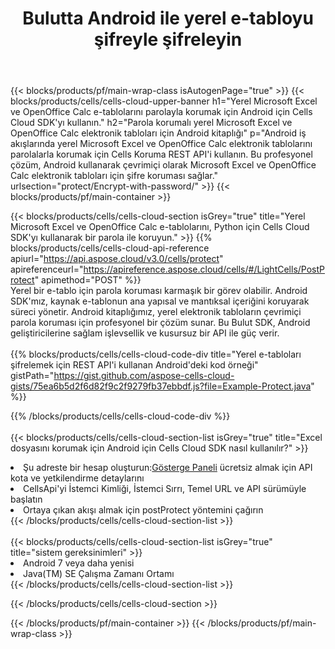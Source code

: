 ﻿---
title:  Bulutta Android ile yerel e-tabloyu şifreyle şifreleyin
description:  Android ile Microsoft Excel ve OpenOffice Calc'ı Korumak için Bulut API'leri ve SDK'lar. Android için Cells Cloud API SDK ile yerel e-tabloları şifreyle şifreleyin.
---
{{< blocks/products/pf/main-wrap-class isAutogenPage="true" >}}
{{< blocks/products/cells/cells-cloud-upper-banner h1="Yerel Microsoft Excel ve OpenOffice Calc e-tablolarını parolayla korumak için Android için Cells Cloud SDK\'yı kullanın." h2="Parola korumalı yerel Microsoft Excel ve OpenOffice Calc elektronik tabloları için Android kitaplığı" p="Android iş akışlarında yerel Microsoft Excel ve OpenOffice Calc elektronik tablolarını parolalarla korumak için Cells Koruma REST API\'i kullanın. Bu profesyonel çözüm, Android kullanarak çevrimiçi olarak Microsoft Excel ve OpenOffice Calc elektronik tabloları için şifre koruması sağlar." urlsection="protect/Encrypt-with-password/" >}}
{{< blocks/products/pf/main-container >}}

{{< blocks/products/cells/cells-cloud-section isGrey="true" title="Yerel Microsoft Excel ve OpenOffice Calc e-tablolarını, Python için Cells Cloud SDK\'yı kullanarak bir parola ile koruyun." >}}
{{% blocks/products/cells/cells-cloud-api-reference apiurl="https://api.aspose.cloud/v3.0/cells/protect" apireferenceurl="https://apireference.aspose.cloud/cells/#/LightCells/PostProtect" apimethod="POST" %}}
<br/>
Yerel bir e-tablo için parola koruması karmaşık bir görev olabilir. Android SDK'mız, kaynak e-tablonun ana yapısal ve mantıksal içeriğini koruyarak süreci yönetir. Android kitaplığımız, yerel elektronik tabloların çevrimiçi parola koruması için profesyonel bir çözüm sunar. Bu Bulut SDK, Android geliştiricilerine sağlam işlevsellik ve kusursuz bir API ile güç verir.
<br/>
<br/>
{{% blocks/products/cells/cells-cloud-code-div title="Yerel e-tabloları şifrelemek için REST API\'i kullanan Android\'deki kod örneği" gistPath="https://gist.github.com/aspose-cells-cloud-gists/75ea6b5d2f6d82f9c2f9279fb37ebbdf.js?file=Example-Protect.java" %}}
  
{{% /blocks/products/cells/cells-cloud-code-div %}}
<br/>
<br/>
{{< blocks/products/cells/cells-cloud-section-list isGrey="true" title="Excel dosyasını korumak için Android için Cells Cloud SDK nasıl kullanılır?" >}}
<li> Şu adreste bir hesap oluşturun:<a href="https://dashboard.aspose.cloud/">Gösterge Paneli</a> ücretsiz almak için API kota ve yetkilendirme detaylarını</li>
<li>CellsApi'yi İstemci Kimliği, İstemci Sırrı, Temel URL ve API sürümüyle başlatın</li>
<li>Ortaya çıkan akışı almak için postProtect yöntemini çağırın</li>
{{< /blocks/products/cells/cells-cloud-section-list >}}
<br/>
<br/>
{{< blocks/products/cells/cells-cloud-section-list isGrey="true" title="sistem gereksinimleri" >}}
<li>Android 7 veya daha yenisi</li>
<li>Java(TM) SE Çalışma Zamanı Ortamı</li>
{{< /blocks/products/cells/cells-cloud-section-list >}}

{{< /blocks/products/cells/cells-cloud-section >}}

{{< /blocks/products/pf/main-container >}}
{{< /blocks/products/pf/main-wrap-class >}}

